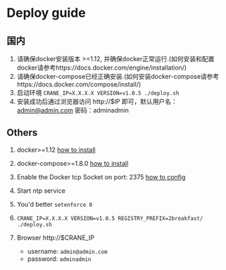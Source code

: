 Deploy guide
=============

## 国内

1. 请确保docker安装版本 >=1.12, 并确保docker正常运行.(如何安装和配置docker请参考https://docs.docker.com/engine/installation/)
2. 请确保docker-compose已经正确安装.(如何安装docker-compose请参考https://docs.docker.com/compose/install/)
3. 启动环境 `CRANE_IP=X.X.X.X VERSION=v1.0.5 ./deploy.sh`
4. 安装成功后通过浏览器访问 http://$IP 即可，默认用户名：admin@admin.com 密码：adminadmin

## Others

1. docker>=1.12 [how to install](https://docs.docker.com/engine/installation/)
2. docker-compose>=1.8.0 [how to install](https://docs.docker.com/compose/install/)
3. Enable the Docker tcp Socket on port: 2375 [how to config](https://docs.docker.com/engine/reference/commandline/dockerd/#/daemon-socket-option)
4. Start ntp service
5. You'd better `setenforce 0`
6. `CRANE_IP=X.X.X.X VERSION=v1.0.5 REGISTRY_PREFIX=2breakfast/ ./deploy.sh`
7. Browser http://$CRANE_IP

   * username: `admin@admin.com`
   * password: `adminadmin`
